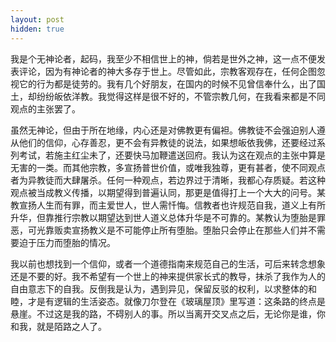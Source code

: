 ```yaml
---
layout: post
hidden: true
---
```


我是个无神论者，起码，我至少不相信世上的神，倘若是世外之神，这一点不便发表评论，因为有神论者的神大多存于世上。尽管如此，宗教客观存在，任何企图忽视它的行为都是徒劳的。我有几个好朋友，在国内的时候不见曾信奉什么，出了国土，却纷纷皈依洋教。我觉得这样是很不好的，不管宗教几何，在我看来都是不同观点的主张罢了。

虽然无神论，但由于所在地缘，内心还是对佛教更有偏袒。佛教徒不会强迫别人遵从他们的信仰，心存善忍，更不会有异教徒的说法，如果想皈依我佛，还要经过系列考试，若施主红尘未了，还要快马加鞭遣送回府。我认为这在观点的主张中算是无害的一类。而其他宗教，多宣扬普世价值，或唯我独尊，更有甚者，使不同观点者为异教徒而大肆屠杀。任何一种观点，若边界过于清晰，我都心存质疑。若这种观点被当成教义传播，以期望得到普遍认同，那更是值得打上一个大大的问号。某教宣扬人生而有罪，而主爱世人，世人需忏悔。信教者也许规范自我，道义上有所升华，但靠推行宗教以期望达到世人道义总体升华是不可靠的。某教认为堕胎是罪恶，可光靠贩卖宣扬教义是不可能停止所有堕胎。堕胎只会停止在那些人们并不需要迫于压力而堕胎的情况。

我以前也想找到一个信仰，或者一个道德指南来规范自己的生活，可后来转念想象还是不要的好。我不希望有一个世上的神来提供家长式的教导，抹杀了我作为人的自由意志下的自我。反倒我是认为，遇到异见，保留反驳的权利，以求整体的和睦，才是有逻辑的生活姿态。就像刀尔登在《玻璃屋顶》里写道：这条路的终点是悬崖。不过这是我的路，不碍别人的事。所以当离开交叉点之后，无论你是谁，你和我，就是陌路之人了。